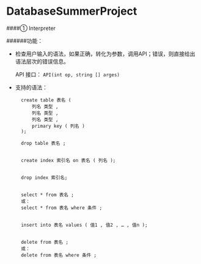 # DatabaseSummerProject

####① Interpreter

######功能：
+ 检查用户输入的语法，如果正确，转化为参数，调用API；错误，则直接给出语法层次的错误信息。

	API 接口：
		`API(int op, string [] arges)`

+ 支持的语法：
	
		create table 表名 (
			列名 类型 ,
			列名 类型 ,
			列名 类型 ,
			primary key ( 列名 )
		);				
		
		drop table 表名 ;
		
		
		create index 索引名 on 表名 ( 列名 );

		
		drop index 索引名;

		
		select * from 表名 ;
		或：
		select * from 表名 where 条件 ;

		
		insert into 表名 values ( 值1 , 值2 , … , 值n );
		
		
		delete from 表名 ;
		或：
		delete from 表名 where 条件 ;
	
